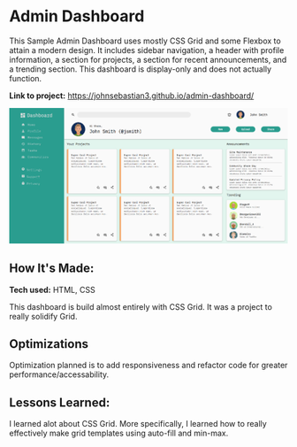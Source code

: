 # Admin Dashboard
This Sample Admin Dashboard uses mostly CSS Grid and some Flexbox to attain a modern design. It includes sidebar navigation, a header with profile information, a section for projects, a section for recent announcements, and a trending section. This dashboard is display-only and does not actually function.

**Link to project:** https://johnsebastian3.github.io/admin-dashboard/

![alt tag](admin-dashboard.png)

## How It's Made:

**Tech used:** HTML, CSS

This dashboard is build almost entirely with CSS Grid. It was a project to really solidify Grid. 

## Optimizations

Optimization planned is to add responsiveness and refactor code for greater performance/accessability.

## Lessons Learned:

I learned alot about CSS Grid. More specifically, I learned how to really effectively make grid templates using auto-fill and min-max.



